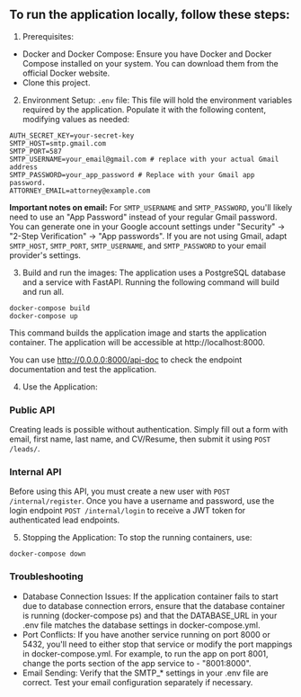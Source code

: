## To run the application locally, follow these steps:
1. Prerequisites:
- Docker and Docker Compose: Ensure you have Docker and Docker Compose installed on your system. 
You can download them from the official Docker website.
- Clone this project.

2. Environment Setup:
`.env` file: This file will hold the environment variables required by the application. 
Populate it with the following content, modifying values as needed:
```
AUTH_SECRET_KEY=your-secret-key
SMTP_HOST=smtp.gmail.com
SMTP_PORT=587
SMTP_USERNAME=your_email@gmail.com # replace with your actual Gmail address
SMTP_PASSWORD=your_app_password # Replace with your Gmail app password. 
ATTORNEY_EMAIL=attorney@example.com
```
**Important notes on email:**  For `SMTP_USERNAME` and `SMTP_PASSWORD`, 
you'll likely need to use an "App Password" instead of your regular Gmail password.  
You can generate one in your Google account settings under "Security" -> "2-Step Verification" -> "App passwords".  If you are not using Gmail, adapt `SMTP_HOST`, `SMTP_PORT`, `SMTP_USERNAME`, and `SMTP_PASSWORD` to your email provider's settings.

3. Build and run the images:
The application uses a PostgreSQL database and a service with FastAPI. Running the following command will build and run all.
```
docker-compose build
docker-compose up
```

This command builds the application image and starts the application container. The application will be accessible at http://localhost:8000.

You can use http://0.0.0.0:8000/api-doc to check the endpoint documentation and test the application.

4. Use the Application:
### Public API
Creating leads is possible without authentication.
Simply fill out a form with email, first name, last name, and CV/Resume, then submit it using `POST /leads/`.
### Internal API
Before using this API, you must create a new user with `POST /internal/register`.
Once you have a username and password, use the login endpoint `POST /internal/login` to receive a JWT token for authenticated lead endpoints.

5. Stopping the Application:
To stop the running containers, use:
```
docker-compose down
```


### Troubleshooting
- Database Connection Issues: If the application container fails to start due to database connection errors, ensure that the database container is running (docker-compose ps) and that the DATABASE_URL in your .env file matches the database settings in docker-compose.yml.
- Port Conflicts: If you have another service running on port 8000 or 5432, you'll need to either stop that service or modify the port mappings in docker-compose.yml. For example, to run the app on port 8001, change the ports section of the app service to - "8001:8000".
- Email Sending: Verify that the SMTP_* settings in your .env file are correct. Test your email configuration separately if necessary.